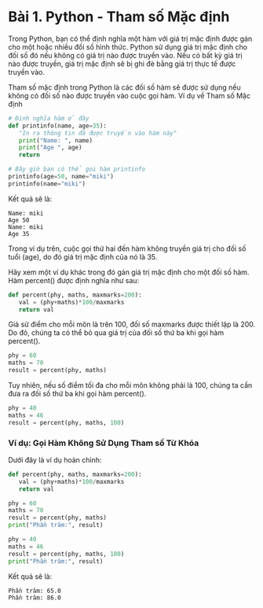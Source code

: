 # Bài 1. Python - Tham số Mặc định

Trong Python, bạn có thể định nghĩa một hàm với giá trị mặc định được gán cho một hoặc nhiều đối số hình thức. Python sử dụng giá trị mặc định cho đối số đó nếu không có giá trị nào được truyền vào. Nếu có bất kỳ giá trị nào được truyền, giá trị mặc định sẽ bị ghi đè bằng giá trị thực tế được truyền vào.

Tham số mặc định trong Python là các đối số hàm sẽ được sử dụng nếu không có đối số nào được truyền vào cuộc gọi hàm.
Ví dụ về Tham số Mặc định
```python
# Định nghĩa hàm ở đây
def printinfo(name, age=35):
   "In ra thông tin đã được truyền vào hàm này"
   print("Name: ", name)
   print("Age ", age)
   return

# Bây giờ bạn có thể gọi hàm printinfo
printinfo(age=50, name="miki")
printinfo(name="miki")
```
Kết quả sẽ là:

```
Name: miki
Age 50
Name: miki
Age 35
```
Trong ví dụ trên, cuộc gọi thứ hai đến hàm không truyền giá trị cho đối số tuổi (age), do đó giá trị mặc định của nó là 35.

Hãy xem một ví dụ khác trong đó gán giá trị mặc định cho một đối số hàm. Hàm percent() được định nghĩa như sau:

```python
def percent(phy, maths, maxmarks=200):
   val = (phy+maths)*100/maxmarks
   return val
```
Giả sử điểm cho mỗi môn là trên 100, đối số maxmarks được thiết lập là 200. Do đó, chúng ta có thể bỏ qua giá trị của đối số thứ ba khi gọi hàm percent().

```python
phy = 60
maths = 70
result = percent(phy, maths)
```

Tuy nhiên, nếu số điểm tối đa cho mỗi môn không phải là 100, chúng ta cần đưa ra đối số thứ ba khi gọi hàm percent().

```python
phy = 40
maths = 46
result = percent(phy, maths, 100)
```

### Ví dụ: Gọi Hàm Không Sử Dụng Tham số Từ Khóa

Dưới đây là ví dụ hoàn chỉnh:

```python
def percent(phy, maths, maxmarks=200):
   val = (phy+maths)*100/maxmarks
   return val

phy = 60
maths = 70
result = percent(phy, maths)
print("Phần trăm:", result)

phy = 40
maths = 46
result = percent(phy, maths, 100)
print("Phần trăm:", result)
```

Kết quả sẽ là:

```
Phần trăm: 65.0
Phần trăm: 86.0
```
